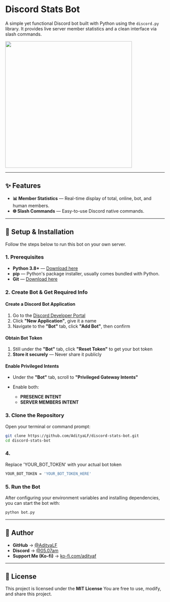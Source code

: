 # Discord Stats Bot

A simple yet functional Discord bot built with Python using the `discord.py` library. It provides live server member statistics and a clean interface via slash commands.

<img src="https://i.postimg.cc/0NZSybs6/image.png" width="400" />

---

## ✨ Features

* **📊 Member Statistics** — Real-time display of total, online, bot, and human members.
* **🌐 Slash Commands** — Easy-to-use Discord native commands.

---

## 🚀 Setup & Installation

Follow the steps below to run this bot on your own server.

### 1. Prerequisites

* **Python 3.8+** — [Download here](https://www.python.org/downloads/)
* **pip** — Python's package installer, usually comes bundled with Python.
* **Git** — [Download here](https://git-scm.com/downloads)

### 2. Create Bot & Get Required Info

#### Create a Discord Bot Application

1. Go to the [Discord Developer Portal](https://discord.com/developers/applications)
2. Click **"New Application"**, give it a name
3. Navigate to the **"Bot"** tab, click **"Add Bot"**, then confirm

#### Obtain Bot Token

1. Still under the **"Bot"** tab, click **"Reset Token"** to get your bot token
2. **Store it securely** — Never share it publicly

#### Enable Privileged Intents

* Under the **"Bot"** tab, scroll to **"Privileged Gateway Intents"**
* Enable both:

  * **PRESENCE INTENT**
  * **SERVER MEMBERS INTENT**

### 3. Clone the Repository

Open your terminal or command prompt:

```bash
git clone https://github.com/AdityaLF/discord-stats-bot.git
cd discord-stats-bot
```

### 4.

Replace 'YOUR_BOT_TOKEN' with your actual bot token
```bash
YOUR_BOT_TOKEN = 'YOUR_BOT_TOKEN_HERE'
```

### 5. Run the Bot

After configuring your environment variables and installing dependencies, you can start the bot with:

```bash
python bot.py
```

---

## 👤 Author

* **GitHub** → [@AdityaLF](https://github.com/AdityaLF)
* **Discord** → [@05.07am](https://discordapp.com/users/786163564205047839)
* **Support Me (Ko-fi)** → [ko-fi.com/adityaf](https://ko-fi.com/adityaf)

---

## 📄 License

This project is licensed under the **MIT License**
You are free to use, modify, and share this project.

